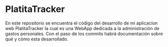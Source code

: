 # PlatitaTracker
En este repositorio se encuentra el código del desarrollo de mi aplicacíon web PlatitaTracker la cual es una WebApp dedicada a la administración de gastos personales. Con el paso de los commits habrá documentación sobre qué y cómo esta desarrollado.
